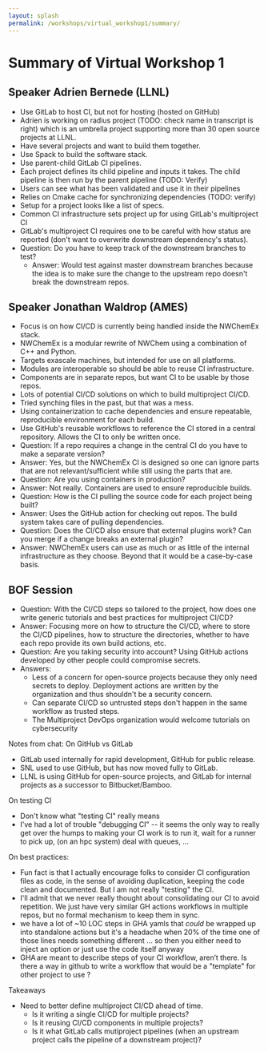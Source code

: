 ```yaml
---
layout: splash
permalink: /workshops/virtual_workshop1/summary/
---
```


# Summary of Virtual Workshop 1

## Speaker Adrien Bernede (LLNL)
- Use GitLab to host CI, but not for hosting (hosted on GitHub)
- Adrien is working on radius project (TODO: check name in transcript is right)
  which is an umbrella project supporting more than 30 open source projects at
  LLNL.
- Have several projects and want to build them together.
- Use Spack to build the software stack.
- Use parent-child GitLab CI pipelines.
- Each project defines its child pipeline and inputs it takes. The child 
  pipeline is then run by the parent pipeline 
  (TODO: Verify)
- Users can see what has been validated and use it in their pipelines
- Relies on Cmake cache for synchronizing dependencies (TODO: verify)
- Setup for a project looks like a list of specs.
- Common CI infrastructure sets project up for using GitLab's multiproject CI
- GitLab's multiproject CI requires one to be careful with how status are 
  reported (don't want to overwrite downstream dependency's status).
- Question: Do you have to keep track of the downstream branches to test?
  - Answer: Would test against master downstream branches because the idea is to
    make sure the change to the upstream repo doesn't break the downstream
    repos.

## Speaker Jonathan Waldrop (AMES)
- Focus is on how CI/CD is currently being handled inside the NWChemEx stack.
- NWChemEx is a modular rewrite of NWChem using a combination of C++ and Python.
- Targets exascale machines, but intended for use on all platforms.
- Modules are interoperable so should be able to reuse CI infrastructure.
- Components are in separate repos, but want CI to be usable by those repos.
- Lots of potential CI/CD solutions on which to build multiproject CI/CD.
- Tried synching files in the past, but that was a mess.
- Using containerization to cache dependencies and ensure repeatable, 
  reproducible environment for each build.
- Use GitHub's reusable workflows to reference the CI stored in a central
  repository. Allows the CI to only be written once.
- Question: If a repo requires a change in the central CI do you have to make
  a separate version?
- Answer: Yes, but the NWChemEx CI is designed so one can ignore parts that are
  not relevant/sufficient while still using the parts that are.
- Question: Are you using containers in production?
- Answer: Not really. Containers are used to ensure reproducible builds.
- Question: How is the CI pulling the source code for each project being built?
- Answer: Uses the GitHub action for checking out repos. The build system takes
  care of pulling dependencies.
- Question: Does the CI/CD also ensure that external plugins work? Can you 
  merge if a change breaks an external plugin? 
- Answer: NWChemEx users can use as much or as little of the internal
  infrastructure as they choose. Beyond that it would be a case-by-case basis.


## BOF Session
- Question: With the CI/CD steps so tailored to the project, how does one write
  generic tutorials and best practices for multiproject CI/CD?
- Answer: Focusing more on how to structure the CI/CD, where to store the CI/CD
  pipelines, how to structure the directories, whether to have each repo provide
  its own build actions, etc.
- Question: Are you taking security into account? Using GitHub actions developed
  by other people could compromise secrets.
- Answers: 
  - Less of a concern for open-source projects because they only need
    secrets to deploy. Deployment actions are written by the organization and
    thus shouldn't be a security concern.
  - Can separate CI/CD so untrusted steps don't happen in the same workflow as
    trusted steps.
  - The Multiproject DevOps organization would welcome tutorials on 
    cybersecurity

Notes from chat:
On GitHub vs GitLab
- GitLab used internally for rapid development, GitHub for public release.
- SNL used to use GitHub, but has now moved fully to GitLab.
- LLNL is using GitHub for open-source projects, and GitLab for internal projects as a successor to Bitbucket/Bamboo.

On testing CI
- Don't know what "testing CI" really means
- I've had a lot of trouble "debugging CI" -- it seems the only way to really get over the humps to making your CI work is to run it, wait for a runner to pick up, (on an hpc system) deal with queues, ...

On best practices:
- Fun fact is that I actually encourage folks to consider CI configuration files as code, in the sense of avoiding duplication, keeping the code clean and documented. But I am not really "testing" the CI.
-  I'll admit that we never really thought about consolidating our CI to avoid repetition. We just have very similar GH actions workflows in multiple repos, but no formal mechanism to keep them in sync.
- we have a lot of ~10 LOC steps in GHA yamls that _could_ be wrapped up into standalone actions but it's a headache when 20% of the time one of those lines needs something different ... so then you either need to inject an option or just use the code itself anyway
- GHA are meant to describe steps of your CI workflow, aren’t there. Is there a way in github to write a workflow that would be a "template" for other project to use ?

Takeaways

- Need to better define multiproject CI/CD ahead of time.
  - Is it writing a single CI/CD for multiple projects?
  - Is it reusing CI/CD components in multiple projects?
  - Is it what GitLab calls mutiproject pipelines (when an upstream project 
    calls the pipeline of a downstream project)?